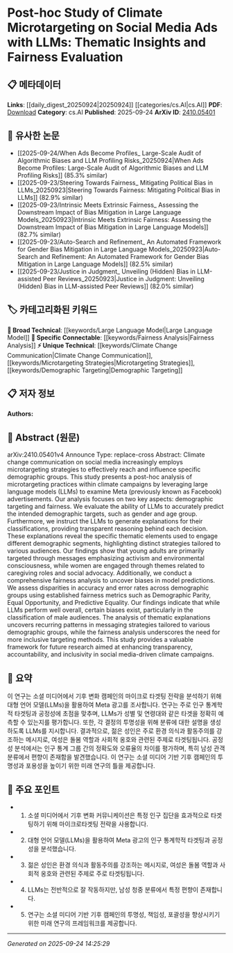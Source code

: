 <!-- KEYWORD_LINKING_METADATA:
{
  "processed_timestamp": "2025-09-24T14:25:29.716480",
  "vocabulary_version": "1.0",
  "selected_keywords": [
    "Large Language Model",
    "Climate Change Communication",
    "Microtargeting Strategies",
    "Fairness Analysis",
    "Demographic Targeting"
  ],
  "rejected_keywords": [],
  "similarity_scores": {
    "Large Language Model": 0.85,
    "Climate Change Communication": 0.78,
    "Microtargeting Strategies": 0.8,
    "Fairness Analysis": 0.82,
    "Demographic Targeting": 0.79
  },
  "extraction_method": "AI_prompt_based",
  "budget_applied": true,
  "candidates_json": {
    "candidates": [
      {
        "surface": "Large Language Models",
        "canonical": "Large Language Model",
        "aliases": [
          "LLMs"
        ],
        "category": "broad_technical",
        "rationale": "Large Language Models are central to the study and connect well with other AI-related concepts.",
        "novelty_score": 0.45,
        "connectivity_score": 0.88,
        "specificity_score": 0.7,
        "link_intent_score": 0.85
      },
      {
        "surface": "Climate Change Communication",
        "canonical": "Climate Change Communication",
        "aliases": [
          "Climate Communication"
        ],
        "category": "unique_technical",
        "rationale": "This is a unique focus of the paper, linking climate change with communication strategies.",
        "novelty_score": 0.75,
        "connectivity_score": 0.65,
        "specificity_score": 0.8,
        "link_intent_score": 0.78
      },
      {
        "surface": "Microtargeting Strategies",
        "canonical": "Microtargeting Strategies",
        "aliases": [
          "Targeted Advertising"
        ],
        "category": "unique_technical",
        "rationale": "Microtargeting is a specific technique analyzed in the paper, relevant for linking with marketing and AI.",
        "novelty_score": 0.7,
        "connectivity_score": 0.72,
        "specificity_score": 0.78,
        "link_intent_score": 0.8
      },
      {
        "surface": "Fairness Analysis",
        "canonical": "Fairness Analysis",
        "aliases": [
          "Bias Evaluation"
        ],
        "category": "specific_connectable",
        "rationale": "Fairness analysis is crucial for linking discussions on ethical AI and model evaluation.",
        "novelty_score": 0.6,
        "connectivity_score": 0.85,
        "specificity_score": 0.75,
        "link_intent_score": 0.82
      },
      {
        "surface": "Demographic Targeting",
        "canonical": "Demographic Targeting",
        "aliases": [
          "Audience Segmentation"
        ],
        "category": "unique_technical",
        "rationale": "Demographic targeting is a key concept in the study, linking AI with social media strategies.",
        "novelty_score": 0.68,
        "connectivity_score": 0.7,
        "specificity_score": 0.77,
        "link_intent_score": 0.79
      }
    ],
    "ban_list_suggestions": [
      "Meta",
      "Facebook",
      "young adults",
      "women",
      "male audiences"
    ]
  },
  "decisions": [
    {
      "candidate_surface": "Large Language Models",
      "resolved_canonical": "Large Language Model",
      "decision": "linked",
      "scores": {
        "novelty": 0.45,
        "connectivity": 0.88,
        "specificity": 0.7,
        "link_intent": 0.85
      }
    },
    {
      "candidate_surface": "Climate Change Communication",
      "resolved_canonical": "Climate Change Communication",
      "decision": "linked",
      "scores": {
        "novelty": 0.75,
        "connectivity": 0.65,
        "specificity": 0.8,
        "link_intent": 0.78
      }
    },
    {
      "candidate_surface": "Microtargeting Strategies",
      "resolved_canonical": "Microtargeting Strategies",
      "decision": "linked",
      "scores": {
        "novelty": 0.7,
        "connectivity": 0.72,
        "specificity": 0.78,
        "link_intent": 0.8
      }
    },
    {
      "candidate_surface": "Fairness Analysis",
      "resolved_canonical": "Fairness Analysis",
      "decision": "linked",
      "scores": {
        "novelty": 0.6,
        "connectivity": 0.85,
        "specificity": 0.75,
        "link_intent": 0.82
      }
    },
    {
      "candidate_surface": "Demographic Targeting",
      "resolved_canonical": "Demographic Targeting",
      "decision": "linked",
      "scores": {
        "novelty": 0.68,
        "connectivity": 0.7,
        "specificity": 0.77,
        "link_intent": 0.79
      }
    }
  ]
}
-->

# Post-hoc Study of Climate Microtargeting on Social Media Ads with LLMs: Thematic Insights and Fairness Evaluation

## 📋 메타데이터

**Links**: [[daily_digest_20250924|20250924]] [[categories/cs.AI|cs.AI]]
**PDF**: [Download](https://arxiv.org/pdf/2410.05401.pdf)
**Category**: cs.AI
**Published**: 2025-09-24
**ArXiv ID**: [2410.05401](https://arxiv.org/abs/2410.05401)

## 🔗 유사한 논문
- [[2025-09-24/When Ads Become Profiles_ Large-Scale Audit of Algorithmic Biases and LLM Profiling Risks_20250924|When Ads Become Profiles: Large-Scale Audit of Algorithmic Biases and LLM Profiling Risks]] (85.3% similar)
- [[2025-09-23/Steering Towards Fairness_ Mitigating Political Bias in LLMs_20250923|Steering Towards Fairness: Mitigating Political Bias in LLMs]] (82.9% similar)
- [[2025-09-23/Intrinsic Meets Extrinsic Fairness_ Assessing the Downstream Impact of Bias Mitigation in Large Language Models_20250923|Intrinsic Meets Extrinsic Fairness: Assessing the Downstream Impact of Bias Mitigation in Large Language Models]] (82.7% similar)
- [[2025-09-23/Auto-Search and Refinement_ An Automated Framework for Gender Bias Mitigation in Large Language Models_20250923|Auto-Search and Refinement: An Automated Framework for Gender Bias Mitigation in Large Language Models]] (82.5% similar)
- [[2025-09-23/Justice in Judgment_ Unveiling (Hidden) Bias in LLM-assisted Peer Reviews_20250923|Justice in Judgment: Unveiling (Hidden) Bias in LLM-assisted Peer Reviews]] (82.0% similar)

## 🏷️ 카테고리화된 키워드
**🧠 Broad Technical**: [[keywords/Large Language Model|Large Language Model]]
**🔗 Specific Connectable**: [[keywords/Fairness Analysis|Fairness Analysis]]
**⚡ Unique Technical**: [[keywords/Climate Change Communication|Climate Change Communication]], [[keywords/Microtargeting Strategies|Microtargeting Strategies]], [[keywords/Demographic Targeting|Demographic Targeting]]

## 📋 저자 정보

**Authors:** 

## 📄 Abstract (원문)

arXiv:2410.05401v4 Announce Type: replace-cross 
Abstract: Climate change communication on social media increasingly employs microtargeting strategies to effectively reach and influence specific demographic groups. This study presents a post-hoc analysis of microtargeting practices within climate campaigns by leveraging large language models (LLMs) to examine Meta (previously known as Facebook) advertisements. Our analysis focuses on two key aspects: demographic targeting and fairness. We evaluate the ability of LLMs to accurately predict the intended demographic targets, such as gender and age group. Furthermore, we instruct the LLMs to generate explanations for their classifications, providing transparent reasoning behind each decision. These explanations reveal the specific thematic elements used to engage different demographic segments, highlighting distinct strategies tailored to various audiences. Our findings show that young adults are primarily targeted through messages emphasizing activism and environmental consciousness, while women are engaged through themes related to caregiving roles and social advocacy. Additionally, we conduct a comprehensive fairness analysis to uncover biases in model predictions. We assess disparities in accuracy and error rates across demographic groups using established fairness metrics such as Demographic Parity, Equal Opportunity, and Predictive Equality. Our findings indicate that while LLMs perform well overall, certain biases exist, particularly in the classification of male audiences. The analysis of thematic explanations uncovers recurring patterns in messaging strategies tailored to various demographic groups, while the fairness analysis underscores the need for more inclusive targeting methods. This study provides a valuable framework for future research aimed at enhancing transparency, accountability, and inclusivity in social media-driven climate campaigns.

## 📝 요약

이 연구는 소셜 미디어에서 기후 변화 캠페인의 마이크로 타겟팅 전략을 분석하기 위해 대형 언어 모델(LLMs)을 활용하여 Meta 광고를 조사합니다. 연구는 주로 인구 통계학적 타겟팅과 공정성에 초점을 맞추며, LLMs가 성별 및 연령대와 같은 타겟을 정확히 예측할 수 있는지를 평가합니다. 또한, 각 결정의 투명성을 위해 분류에 대한 설명을 생성하도록 LLMs를 지시합니다. 결과적으로, 젊은 성인은 주로 환경 의식과 활동주의를 강조하는 메시지로, 여성은 돌봄 역할과 사회적 옹호와 관련된 주제로 타겟팅됩니다. 공정성 분석에서는 인구 통계 그룹 간의 정확도와 오류율의 차이를 평가하며, 특히 남성 관객 분류에서 편향이 존재함을 발견했습니다. 이 연구는 소셜 미디어 기반 기후 캠페인의 투명성과 포용성을 높이기 위한 미래 연구의 틀을 제공합니다.

## 🎯 주요 포인트

- 1. 소셜 미디어에서 기후 변화 커뮤니케이션은 특정 인구 집단을 효과적으로 타겟팅하기 위해 마이크로타겟팅 전략을 사용합니다.
- 2. 대형 언어 모델(LLMs)을 활용하여 Meta 광고의 인구 통계학적 타겟팅과 공정성을 분석했습니다.
- 3. 젊은 성인은 환경 의식과 활동주의를 강조하는 메시지로, 여성은 돌봄 역할과 사회적 옹호와 관련된 주제로 주로 타겟팅됩니다.
- 4. LLMs는 전반적으로 잘 작동하지만, 남성 청중 분류에서 특정 편향이 존재합니다.
- 5. 연구는 소셜 미디어 기반 기후 캠페인의 투명성, 책임성, 포괄성을 향상시키기 위한 미래 연구의 프레임워크를 제공합니다.


---

*Generated on 2025-09-24 14:25:29*